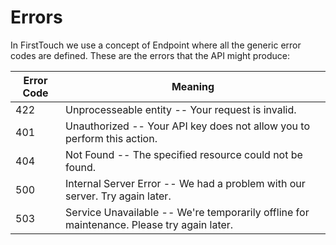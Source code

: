 # Errors

In FirstTouch we use a concept of Endpoint where all the generic error codes are
defined.
These are the errors that the API might produce:


Error Code | Meaning
---------- | -------
422 | Unprocesseable entity -- Your request is invalid.
401 | Unauthorized -- Your API key does not allow you to perform this action.
404 | Not Found -- The specified resource could not be found.
500 | Internal Server Error -- We had a problem with our server. Try again later.
503 | Service Unavailable -- We're temporarily offline for maintenance. Please try again later.
